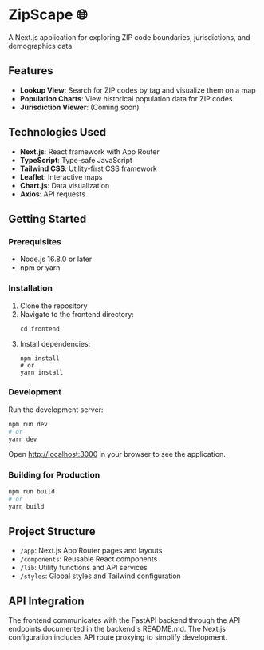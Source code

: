 # ZipScape 🌐

A Next.js application for exploring ZIP code boundaries, jurisdictions, and demographics data.

## Features

- **Lookup View**: Search for ZIP codes by tag and visualize them on a map
- **Population Charts**: View historical population data for ZIP codes
- **Jurisdiction Viewer**: (Coming soon)

## Technologies Used

- **Next.js**: React framework with App Router
- **TypeScript**: Type-safe JavaScript
- **Tailwind CSS**: Utility-first CSS framework
- **Leaflet**: Interactive maps
- **Chart.js**: Data visualization
- **Axios**: API requests

## Getting Started

### Prerequisites

- Node.js 16.8.0 or later
- npm or yarn

### Installation

1. Clone the repository
2. Navigate to the frontend directory:
   ```
   cd frontend
   ```
3. Install dependencies:
   ```
   npm install
   # or
   yarn install
   ```

### Development

Run the development server:

```bash
npm run dev
# or
yarn dev
```

Open [http://localhost:3000](http://localhost:3000) in your browser to see the application.

### Building for Production

```bash
npm run build
# or
yarn build
```

## Project Structure

- `/app`: Next.js App Router pages and layouts
- `/components`: Reusable React components
- `/lib`: Utility functions and API services
- `/styles`: Global styles and Tailwind configuration

## API Integration

The frontend communicates with the FastAPI backend through the API endpoints documented in the backend's README.md. The Next.js configuration includes API route proxying to simplify development. 